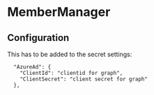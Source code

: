 # MemberManager

## Configuration
This has to be added to the secret settings:
```
  "AzureAd": {
    "ClientId": "clientid for graph",
    "ClientSecret": "client secret for graph"
  },
```